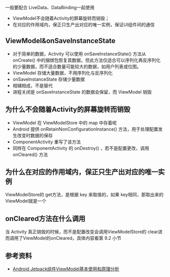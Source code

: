 
一般要配合 LiveData、DataBinding一起使用

- ViewModel不会随着Activity的屏幕旋转而销毁；
- 在对应的作用域内，保正只生产出对应的唯一实例，保证UI组件间的通信

## ViewModel&onSaveInstanceState

- 对于简单的数据，Activity 可以使用 onSaveInstanceState() 方法从 onCreate() 中的捆绑包恢复其数据，但此方法仅适合可以序列化再反序列化的少量数据，而不适合数量可能较大的数据，如用户列表或位图。
- ViewModel 存储大量数据，不用序列化与反序列化
- onSaveInstanceState 存储少量数据
- 相辅相成，不是替代
- 进程关闭是 onSaveInstanceState 的数据会保留，而 ViewModel 销毁

## 为什么不会随着Activity的屏幕旋转而销毁

- ViewModel 在 ViewModelStore 中的 map 中存着呢
- Android 提供 onRetainNonConfigurationInstance() 方法，用于处理配置发生改变时数据的保存
- ComponentActivity 重写了该方法
- 同样在 ComponentActivity 的 onDestroy() ，若不是配置更改，调用 onCleared() 方法

## 为什么在对应的作用域内，保正只生产出对应的唯一实例

ViewModelStore的 get方法，是根据 key 来取值的，如果 key相同，那取出来的ViewModel就是一个

## onCleared方法在什么调用

当 Activity 真正销毁的时候，而不是配置改变会调用ViewModelStore的 clear进而调用了ViewModel的onCleared，具体内容看第 9.2 小节

## 参考资料

- [Android Jetpack组件ViewModel基本使用和原理分析](https://github.com/jhbxyz/ArticleRecord/blob/master/articles/Jetpack/3ViewModel%E5%9F%BA%E6%9C%AC%E4%BD%BF%E7%94%A8%E5%92%8C%E5%8E%9F%E7%90%86%E5%88%86%E6%9E%90.md)
